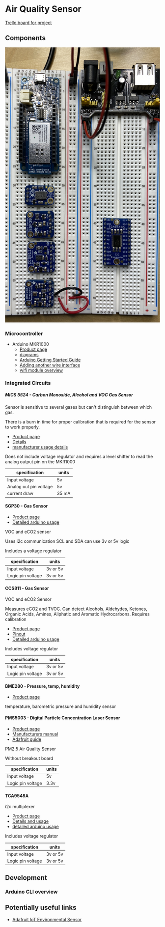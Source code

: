 # Air Quality Sensor

[Trello board for project](https://trello.com/b/QzJ9ahUh/air-quality-sensor)


## Components

![](assets/IMG_1112.jpg)

### Microcontroller

* Arduino MKR1000
  * [Product page](https://store.arduino.cc/usa/arduino-mkr1000)
  * [diagrams](https://content.arduino.cc/assets/Pinout-MKR1000_latest.pdf)
  * [Arduino Getting Started Guide](https://www.arduino.cc/en/Guide/MKR1000/)
  * [Adding another wire interface](https://www.arduino.cc/en/Tutorial/SamdSercom/#create-a-new-wire-instance)
  * [wifi module overview](https://www.arduino.cc/en/Reference/WiFi101)


### Integrated Circuits

##### MICS 5524 - Carbon Monoxide, Alcohol and VOC Gas Sensor

Sensor is sensitive to several gases but can't distinguish between which gas.

There is a burn in time for proper calibration that is required for the sensor
to work properly.


  * [Product page](https://www.adafruit.com/product/3199)
  * [Details](https://learn.adafruit.com/adafruit-mics5524-gas-sensor-breakout)
  * [manufacturer usage details](https://www.sgxsensortech.com/content/uploads/2014/08/AN-0172-SGX-Metal-Oxide-Gas-Sensors-V1.pdf)

Does not include voltage regulator and requires a level shifter to read the analog output pin on the MKR1000


| specification | units |
| ----- | ---- |
| Input voltage  | 5v |
| Analog out pin voltage | 5v |
| current draw | 35 mA |

    
#### SGP30 - Gas Sensor

  * [Product page](https://www.adafruit.com/product/3709)
  * [Detailed arduino usage](https://learn.adafruit.com/adafruit-sgp30-gas-tvoc-eco2-mox-sensor/arduino-code)
  
VOC and eCO2 sensor

Uses i2c communication SCL and SDA can use 3v or 5v logic

Includes a voltage regulator

| specification | units |
| ----- | ---- |
| Input voltage  | 3v or 5v |
| Logic pin voltage | 3v or 5v |


#### CCS811 - Gas Sensor

VOC and eCO2 Sensor

Measures eCO2 and TVOC. Can detect Alcohols, Aldehydes, Ketones, Organic Acids, Amines, Aliphatic and Aromatic Hydrocarbons.
Requires calibration

  * [Product page](https://www.adafruit.com/product/3566)
  * [Pinout](https://www.adafruit.com/product/3566)
  * [Detailed arduino usage](https://learn.adafruit.com/adafruit-ccs811-air-quality-sensor/arduino-wiring-test)
    
Includes voltage regulator

| specification | units |
| ----- | ---- |
| Input voltage  | 3v or 5v |
| Logic pin voltage | 3v or 5v |

  
#### BME280 - Pressure, temp, humidity
  * [Product page](https://www.adafruit.com/product/2652)
  
 temperature, barometric pressure and humidity sensor 


#### PMS5003 - Digital Particle Concentration Laser Sensor

  * [Product page](https://www.adafruit.com/product/3686)
  * [Manufacturers manual](https://cdn-shop.adafruit.com/product-files/3686/plantower-pms5003-manual_v2-3.pdf)
  * [Adafruit guide](https://learn.adafruit.com/pm25-air-quality-sensor)
  
PM2.5 Air Quality Sensor

Without breakout board

| specification | units |
| ----- | ---- |
| Input voltage  | 5v |
| Logic pin voltage | 3.3v |


#### TCA9548A

i2c multiplexer

  * [Product page](https://www.adafruit.com/product/2717)
  * [Details and usage](https://learn.adafruit.com/adafruit-tca9548a-1-to-8-i2c-multiplexer-breakout/overview)
  * [detailed arduino usage](https://learn.adafruit.com/adafruit-tca9548a-1-to-8-i2c-multiplexer-breakout/wiring-and-test)

Includes voltage regulator


| specification | units |
| ----- | ---- |
| Input voltage  | 3v or 5v |
| Logic pin voltage | 3v or 5v |



## Development

### Arduino CLI overview





## Potentially useful links

* [Adafruit IoT Environmental Sensor](https://learn.adafruit.com/remote-iot-environmental-sensor)
